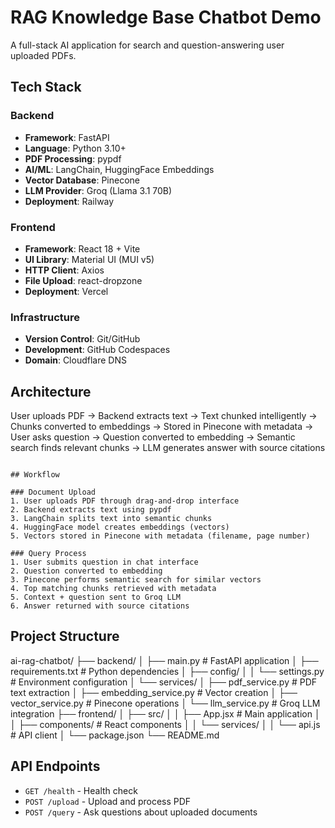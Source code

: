 # RAG Knowledge Base Chatbot Demo

A full-stack AI application for search and question-answering user uploaded PDFs.

## Tech Stack

### Backend

-   **Framework**: FastAPI
-   **Language**: Python 3.10+
-   **PDF Processing**: pypdf
-   **AI/ML**: LangChain, HuggingFace Embeddings
-   **Vector Database**: Pinecone
-   **LLM Provider**: Groq (Llama 3.1 70B)
-   **Deployment**: Railway

### Frontend

-   **Framework**: React 18 + Vite
-   **UI Library**: Material UI (MUI v5)
-   **HTTP Client**: Axios
-   **File Upload**: react-dropzone
-   **Deployment**: Vercel

### Infrastructure

-   **Version Control**: Git/GitHub
-   **Development**: GitHub Codespaces
-   **Domain**: Cloudflare DNS

## Architecture
User uploads PDF → Backend extracts text → Text chunked intelligently → 
Chunks converted to embeddings → Stored in Pinecone with metadata → 
User asks question → Question converted to embedding → Semantic search finds relevant chunks → 
LLM generates answer with source citations
```

## Workflow

### Document Upload
1. User uploads PDF through drag-and-drop interface
2. Backend extracts text using pypdf
3. LangChain splits text into semantic chunks
4. HuggingFace model creates embeddings (vectors)
5. Vectors stored in Pinecone with metadata (filename, page number)

### Query Process
1. User submits question in chat interface
2. Question converted to embedding
3. Pinecone performs semantic search for similar vectors
4. Top matching chunks retrieved with metadata
5. Context + question sent to Groq LLM
6. Answer returned with source citations
```

## Project Structure

ai-rag-chatbot/
├── backend/
│   ├── main.py                  # FastAPI application
│   ├── requirements.txt         # Python dependencies
│   ├── config/
│   │   └── settings.py          # Environment configuration
│   └── services/
│       ├── pdf_service.py       # PDF text extraction
│       ├── embedding_service.py # Vector creation
│       ├── vector_service.py    # Pinecone operations
│       └── llm_service.py       # Groq LLM integration
├── frontend/
│   ├── src/
│   │   ├── App.jsx              # Main application
│   │   ├── components/          # React components
│   │   └── services/
│   │       └── api.js           # API client
│   └── package.json
└── README.md

## API Endpoints

-   `GET /health` - Health check
-   `POST /upload` - Upload and process PDF
-   `POST /query` - Ask questions about uploaded documents
